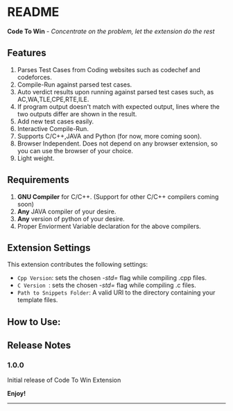 # README

**Code To Win** - *Concentrate on the problem, let the extension do the rest*

## Features

1. Parses Test Cases from Coding websites such as codechef and codeforces.
2. Compile-Run against parsed test cases.
3. Auto verdict results upon running against parsed test cases such, as AC,WA,TLE,CPE,RTE,ILE.
4. If program output doesn't match with expected output, lines where the two outputs differ are shown in the result.
5. Add new test cases easily.
6. Interactive Compile-Run.
7. Supports C/C++,JAVA and Python (for now, more coming soon).
8. Browser Independent. Does not depend on any browser extension, so you can use the browser of your choice.
9. Light weight.

## Requirements

1. **GNU Compiler** for C/C++. (Support for other C/C++ compilers coming soon)
2. **Any** JAVA compiler of your desire.
3. **Any** version of python of your desire.
4. Proper Enviorment Variable declaration for the above compilers.

## Extension Settings
This extension contributes the following settings:

* `Cpp Version`: sets the chosen *-std=* flag while compiling .cpp files.
* `C Version `: sets the chosen *-std=* flag while compiling .c 
files.
* `Path to Snippets Folder`: A valid URI to the directory containing your template files.

## How to Use:

## Release Notes

### 1.0.0

Initial release of Code To Win Extension

**Enjoy!**

-----------------------------------------------------------------------------------------------------------


